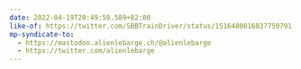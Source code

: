 ```yaml
---
date: 2022-04-19T20:49:59.589+02:00
like-of: https://twitter.com/SBBTrainDriver/status/1516480016837750791
mp-syndicate-to:
  - https://mastodon.alienlebarge.ch/@alienlebarge
  - https://twitter.com/alienlebarge
---
```

